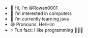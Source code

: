 - 👋 Hi, I’m @Rowan0001
- 👀 I’m interested in computers
- 🌱 I’m currently learning java
- 😄 Pronouns: He/Him
- ⚡ Fun fact: I like programming 🤯🤯🤯
